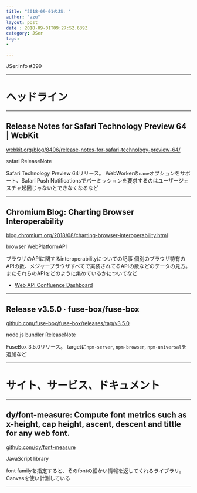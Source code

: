 ```yaml
---
title: "2018-09-01のJS: "
author: "azu"
layout: post
date : 2018-09-01T09:27:52.639Z
category: JSer
tags:
-

---
```


JSer.info #399

----

<h1 class="site-genre">ヘッドライン</h1>

----

## Release Notes for Safari Technology Preview 64 | WebKit
[webkit.org/blog/8406/release-notes-for-safari-technology-preview-64/](https://webkit.org/blog/8406/release-notes-for-safari-technology-preview-64/ "Release Notes for Safari Technology Preview 64 | WebKit")
<p class="jser-tags jser-tag-icon"><span class="jser-tag">safari</span> <span class="jser-tag">ReleaseNote</span></p>

Safari Technology Preview 64リリース。
WebWorkerの`name`オプションをサポート、Safari Push Notificationsでパーミッションを要求するのはユーザージェスチャ起因じゃないとできなくなるなど


----

## Chromium Blog: Charting Browser Interoperability
[blog.chromium.org/2018/08/charting-browser-interoperability.html](https://blog.chromium.org/2018/08/charting-browser-interoperability.html "Chromium Blog: Charting Browser Interoperability")
<p class="jser-tags jser-tag-icon"><span class="jser-tag">browser</span> <span class="jser-tag">WebPlatformAPI</span></p>

ブラウザのAPIに関するinteroperabilityについての記事
個別のブラウザ特有のAPIの数、メジャーブラウザすべてで実装されてるAPIの数などのデータの見方。
またそれらのAPIをどのように集めているかについてなど

- [Web API Confluence Dashboard](https://web-confluence.appspot.com/#!/ "Web API Confluence Dashboard")

----

## Release v3.5.0 · fuse-box/fuse-box
[github.com/fuse-box/fuse-box/releases/tag/v3.5.0](https://github.com/fuse-box/fuse-box/releases/tag/v3.5.0 "Release v3.5.0 · fuse-box/fuse-box")
<p class="jser-tags jser-tag-icon"><span class="jser-tag">node.js</span> <span class="jser-tag">bundler</span> <span class="jser-tag">ReleaseNote</span></p>

FuseBox 3.5.0リリース。
targetに`npm-server`, `npm-browser`, `npm-universal`を追加など


----
<h1 class="site-genre">サイト、サービス、ドキュメント</h1>

----

## dy/font-measure: Compute font metrics such as x-height, cap height, ascent, descent and tittle for any web font.
[github.com/dy/font-measure](https://github.com/dy/font-measure "dy/font-measure: Compute font metrics such as x-height, cap height, ascent, descent and tittle for any web font.")
<p class="jser-tags jser-tag-icon"><span class="jser-tag">JavaScript</span> <span class="jser-tag">library</span></p>

font familyを指定すると、そのfontの細かい情報を返してくれるライブラリ。
Canvasを使い計測している


----
